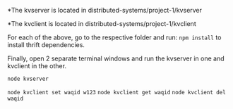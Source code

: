 *The kvserver is located in distributed-systems/project-1/kvserver


*The kvclient is located in distributed-systems/project-1/kvclient


For each of the above, go to the respective folder and run:
```npm install``` to install thrift dependencies.


Finally, open 2 separate terminal windows and run the kvserver in one and kvclient in the other.


```node kvserver```


```node kvclient set waqid w123```
```node kvclient get waqid```
```node kvclient del waqid```
